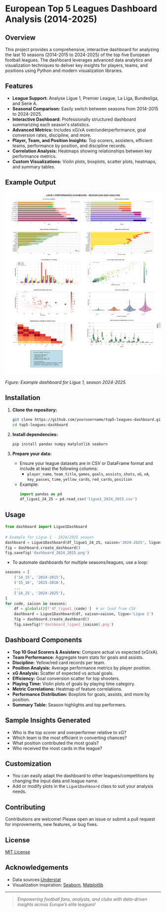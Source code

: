 # European Top 5 Leagues Dashboard Analysis (2014-2025)


## Overview

This project provides a comprehensive, interactive dashboard for analyzing the last 10 seasons (2014-2015 to 2024-2025) of the top five European football leagues. The dashboard leverages advanced data analytics and visualization techniques to deliver key insights for players, teams, and positions using Python and modern visualization libraries.

## Features

- **League Support:** Analyse Ligue 1, Premier League, La Liga, Bundesliga, and Serie A.
- **Seasonal Comparison:** Easily switch between seasons from 2014-2015 to 2024-2025.
- **Interactive Dashboard:** Professionally structured dashboard summarizing each season's statistics.
- **Advanced Metrics:** Includes xG/xA over/underperformance, goal conversion rates, discipline, and more.
- **Player, Team, and Position Insights:** Top scorers, assisters, efficient teams, performance by position, and discipline records.
- **Correlation Analysis:** Heatmaps showing relationships between key performance metrics.
- **Custom Visualizations:** Violin plots, boxplots, scatter plots, heatmaps, and summary tables.

## Example Output

![Dashboard Sample](./dashboard_2024-2025.png)

*Figure: Example dashboard for Ligue 1, season 2024-2025.*

## Installation

1. **Clone the repository:**
   ```bash
   git clone https://github.com/yourusername/top5-leagues-dashboard.git
   cd top5-leagues-dashboard
   ```

2. **Install dependencies:**
   ```bash
   pip install pandas numpy matplotlib seaborn
   ```

3. **Prepare your data:**
   - Ensure your league datasets are in CSV or DataFrame format and include at least the following columns:
     - `player_name`, `team_title`, `games`, `goals`, `assists`, `shots`, `xG`, `xA`, `key_passes`, `time`, `yellow_cards`, `red_cards`, `position`
   - Example:
     ```python
     import pandas as pd
     df_ligue1_24_25 = pd.read_csv('ligue1_2024_2025.csv')
     ```

## Usage

```python
from dashboard import Ligue1Dashboard

# Example for Ligue 1 - 2024/2025 season
dashboard = Ligue1Dashboard(df_ligue1_24_25, saison='2024-2025', ligue='Ligue 1')
fig = dashboard.create_dashboard()
fig.savefig('dashboard_2024_2025.png')
```

- To automate dashboards for multiple seasons/leagues, use a loop:

```python
seasons = [
    ('14_15', '2014-2015'),
    ('15_16', '2015-2016'),
    ...
    ('24_25', '2024-2025'),
]
for code, saison in seasons:
    df = globals()[f'df_ligue1_{code}']  # or load from CSV
    dashboard = Ligue1Dashboard(df, saison=saison, ligue='Ligue 1')
    fig = dashboard.create_dashboard()
    fig.savefig(f'dashboard_ligue1_{saison}.png')
```

## Dashboard Components

- **Top 10 Goal Scorers & Assisters:** Compare actual vs expected (xG/xA).
- **Team Performance:** Aggregate team stats for goals and assists.
- **Discipline:** Yellow/red card records per team.
- **Position Analysis:** Average performance metrics by player position.
- **xG Analysis:** Scatter of expected vs actual goals.
- **Efficiency:** Goal conversion scatter for top shooters.
- **Playing Time:** Violin plots of goals by playing time category.
- **Metric Correlations:** Heatmap of feature correlations.
- **Performance Distribution:** Boxplots for goals, assists, and more by position.
- **Summary Table:** Season highlights and top performers.

## Sample Insights Generated

- Who is the top scorer and overperformer relative to xG?
- Which team is the most efficient in converting chances?
- What position contributed the most goals?
- Who received the most cards in the league?

## Customization

- You can easily adapt the dashboard to other leagues/competitions by changing the input data and league name.
- Add or modify plots in the `Ligue1Dashboard` class to suit your analysis needs.

## Contributing

Contributions are welcome! Please open an issue or submit a pull request for improvements, new features, or bug fixes.

## License

[MIT License](LICENSE)

## Acknowledgements

- Data sources:[Understat](https://understat.com/)
- Visualization inspiration: [Seaborn](https://seaborn.pydata.org/), [Matplotlib](https://matplotlib.org/)

---

> *Empowering football fans, analysts, and clubs with data-driven insights across Europe’s elite leagues!*
